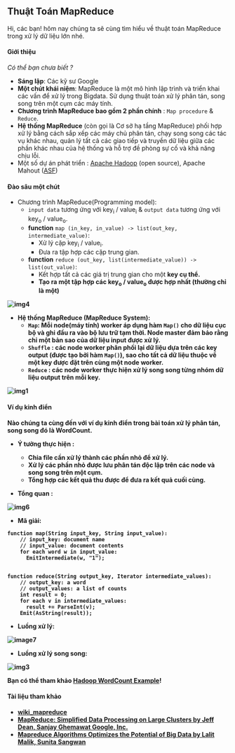 ## Thuật Toán MapReduce
Hi, các bạn! hôm nay chúng ta sẽ cùng tìm hiểu về thuật toán MapReduce trong xử lý dữ liệu lớn nhé.

#### Giới thiệu
<i>Có thể bạn chưa biết ?</i>

 * <b>Sáng lập</b>: Các kỹ sư Google
 * <b>Một chút khái niệm</b>: MapReduce là một mô hình lập trình và triển khai các vấn để xử lý trong Bigdata. Sử dụng thuật toán xử lý phân tán, song song trên một cụm các máy tính.
 * <b>Chương trình MapReduce bao gồm 2 phần chính</b> : ```Map procedure``` & ```Reduce```.
 * <b>Hệ thống MapReduce</b> (còn gọi là Cơ sở hạ tầng MapReduce) phối hợp xử lý bằng cách sắp xếp các máy chủ phân tán, chạy song song các tác vụ khác nhau, quản lý tất cả các giao tiếp và truyền dữ liệu giữa các phần khác nhau của hệ thống và hỗ trợ đề phòng sự cố và khả năng chịu lỗi.
 * Một số dự án phát triển : [Apache Hadoop](https://en.wikipedia.org/wiki/Apache_Hadoop) (open source), Apache Mahout ([ASF](https://en.wikipedia.org/wiki/Apache_Mahout)) 

#### Đào sâu một chút
* Chương trình MapReduce(Programming model):
    * ```input data``` tương ứng với key<sub>i</sub> / value<sub>i</sub> & ```output data``` tương ứng với key<sub>o</sub> / value<sub>o</sub>.
    * <b>function</b> ```map (in_key, in_value) -> list(out_key, intermediate_value)```:
        * Xử lý cặp key<sub>i</sub> / value<sub>i</sub>.
        * Đưa ra tập hợp các cặp trung gian.
    * <b>function</b> ```reduce (out_key, list(intermediate_value)) -> list(out_value)```:
        * Kết hợp tất cả các giá trị trung gian cho một <b>key<b> cụ thể.
        * Tạo ra một tập hợp các key<sub>o</sub> / value<sub>o</sub> được hợp nhất (thường chỉ là một)

![img4](https://domanhquang.github.io/bigdatacoban/image/img-mapreduce/44.png)
* Hệ thống MapReduce (MapReduce System):
    * ```Map```: Mỗi node(máy tính) worker áp dụng hàm ```Map()``` cho dữ liệu cục bộ và ghi đầu ra vào bộ lưu trữ tạm thời. Node master đảm bảo rằng chỉ một bản sao của dữ liệu <b>input</b> được xử lý.
    * ```Shuffle``` : các node worker phân phối lại dữ liệu dựa trên các <b>key output</b> (được tạo bởi hàm ```Map()```), sao cho tất cả dữ liệu thuộc về một <b>key</b> được đặt trên cùng một node worker.
    * ```Reduce``` : các node worker thực hiện xử lý song song từng nhóm dữ liệu <b>output</b> trên mỗi <b>key</b>.

![img1](https://domanhquang.github.io/bigdatacoban/image/img-mapreduce/11.png)
#### Ví dụ kinh điển
Nào chúng ta cùng đến với ví dụ kinh điển trong bài toán xử lý phân tán, song song đó là <b>WordCount</b>.

* Ý tưởng thực hiện :
    * Chia file cần xử lý thành các phần nhỏ để xử lý.
    * Xử lý các phần nhỏ được lưu phân tán độc lập trên các node và song song trên một cụm. 
    * Tổng hợp các kết quả thu được để đưa ra kết quả cuối cùng.

* Tổng quan :

![img6](https://domanhquang.github.io/bigdatacoban/image/img-mapreduce/6.png)

* Mã giải:

```text
function map(String input_key, String input_value):
    // input_key: document name
    // input_value: document contents
    for each word w in input_value:
      EmitIntermediate(w, "1");


function reduce(String output_key, Iterator intermediate_values):
    // output_key: a word
    // output_values: a list of counts
    int result = 0;
    for each v in intermediate_values:
      result += ParseInt(v);
    Emit(AsString(result));
```

* Luồng xử lý:

![image7](https://domanhquang.github.io/bigdatacoban/image/img-mapreduce/7.png)

* Luồng xử lý song song:

![img3](https://domanhquang.github.io/bigdatacoban/image/img-mapreduce/33.png)

Bạn có thể tham khảo [Hadoop WordCount Example](https://domanhquang.github.io/bigdatacoban/apache-hadoop/wordcount/)!

#### Tài liệu tham khảo
* [wiki_mapreduce](https://en.wikipedia.org/wiki/MapReduce)
* [MapReduce: Simplified Data Processing on Large Clusters by Jeff Dean, Sanjay Ghemawat Google, Inc.](http://research.google.com/archive/mapreduce-osdi04-slides/index.html)
* [Mapreduce Algorithms Optimizes the Potential of Big Data by Lalit Malik, Sunita Sangwan](https://github.com/DoManhQuang/ebook)
